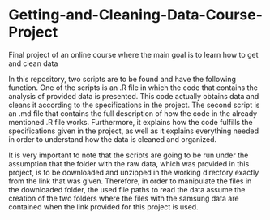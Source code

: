 # Getting-and-Cleaning-Data-Course-Project
Final project of an online course where the main goal is to learn how to get and clean data

In this repository, two scripts are to be found and have the following function. One of the scripts is an .R file in which the code that
contains the analysis of provided data is presented. This code actually obtains data and cleans it according to the specifications in the
project. The second script is an .md file that contains the full description of how the code in the already mentioned .R file works. 
Furthermore, it explains how the code fulfills the specifications given in the project, as well as it explains everything needed in order
to understand how the data is cleaned and organized.

It is very important to note that the scripts are going to be run under the assumption that the folder with the raw data, which was provided in this project, is to be downloaded and unzipped in the working directory exactly from the link that was given. Therefore, in order to manipulate the files in the downloaded folder, the used file paths to read the data assume the creation of the two folders where the files with the samsung data are contained when the link provided for this project is used. 
